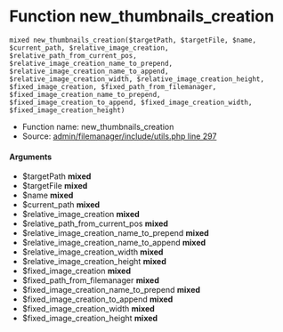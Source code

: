 Function new_thumbnails_creation
===========================





    mixed new_thumbnails_creation($targetPath, $targetFile, $name, $current_path, $relative_image_creation, $relative_path_from_current_pos, $relative_image_creation_name_to_prepend, $relative_image_creation_name_to_append, $relative_image_creation_width, $relative_image_creation_height, $fixed_image_creation, $fixed_path_from_filemanager, $fixed_image_creation_name_to_prepend, $fixed_image_creation_to_append, $fixed_image_creation_width, $fixed_image_creation_height)

* Function name: new_thumbnails_creation
* Source: [admin/filemanager/include/utils.php line 297](https://github.com/PrestaShop/PrestaShop/blob/1.6.1.1/admin/filemanager/include/utils.php#L297)

#### Arguments
* $targetPath **mixed**
* $targetFile **mixed**
* $name **mixed**
* $current_path **mixed**
* $relative_image_creation **mixed**
* $relative_path_from_current_pos **mixed**
* $relative_image_creation_name_to_prepend **mixed**
* $relative_image_creation_name_to_append **mixed**
* $relative_image_creation_width **mixed**
* $relative_image_creation_height **mixed**
* $fixed_image_creation **mixed**
* $fixed_path_from_filemanager **mixed**
* $fixed_image_creation_name_to_prepend **mixed**
* $fixed_image_creation_to_append **mixed**
* $fixed_image_creation_width **mixed**
* $fixed_image_creation_height **mixed**

